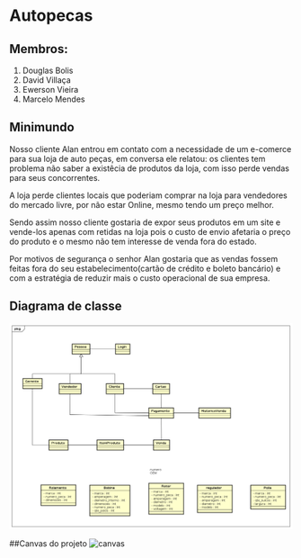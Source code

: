 # Autopecas

## Membros: 
1. Douglas Bolis
2. David Villaça
3. Ewerson Vieira
4. Marcelo Mendes


## Minimundo 

Nosso cliente Alan entrou em contato com a necessidade de um e-comerce para sua loja de auto peças, em conversa ele relatou:  os clientes tem problema não saber a existêcia de produtos da  loja, com isso perde vendas para seus concorrentes.

A loja perde clientes locais que poderiam comprar na loja para vendedores do mercado livre, por não estar Online, mesmo tendo um preço melhor.

Sendo assim nosso cliente gostaria de expor seus produtos em um site e vende-los apenas com retidas na loja pois o custo de envio afetaria o preço do produto e o mesmo não tem interesse de venda fora do estado. 

Por motivos de segurança o senhor Alan gostaria que as vendas fossem feitas fora do seu estabelecimento(cartão de crédito e boleto bancário) e com a estratégia de reduzir mais o custo operacional de sua empresa.

## Diagrama de classe
![Diagrama de classe](https://github.com/MarceloMendes94/Autopecas/blob/master/analise/DC_img.png)

##Canvas do projeto
![canvas]()